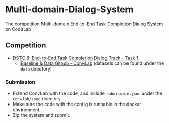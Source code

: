# Multi-domain-Dialog-System

The competition Multi-domain End-to-End Task Completion Dialog System on CodaLab

## Competition

* [DSTC 8: End-to-End Task Completion Dialog Track - Task 1](https://competitions.codalab.org/competitions/23263)
  * [Baseline & Data Github - ConvLab](https://github.com/ConvLab/ConvLab) (datasets can be found under the `data` directory)

### Submission

* Extend ConvLab with the code, and include `submission.json` under the `convlab/spec` directory.
* Make sure the code with the config is runnable in the docker environment.
* Zip the system and submit.

